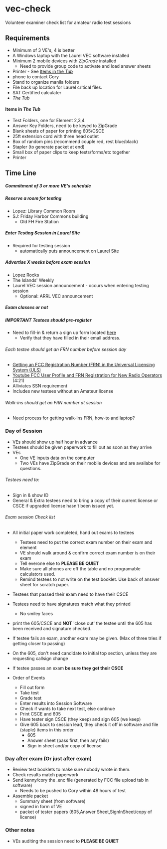# vec-check
Volunteer examiner check list for amateur radio test sessions

## Requirements
* Minimum of 3 VE's, 4 is better
* A Windows laptop with the Laurel VEC software installed
* Minimum 2 mobile devices with _ZipGrade_ installed
  * Need to provide group code to activate and load answer sheets
* Printer - See [Items in the _Tub_](#Items-in-the-_The-Tub_)
* phone to contact Cory
* Stand to organize manila folders
* File back up location for Laurel critical files.
* SAT Certified calculater
* _The Tub_

#### Items in _The Tub_
* Test Folders, one for Element 2,3,4
* Answer Key Folders, need to be keyed to ZipGrade
* Blank sheets of paper for printing 605/CSCE
* 25ft extension cord with three head outlet
* Box of random pins (recommend couple red, rest blue/black)
* Stapler (to generate packet at end)
* Small box of paper clips to keep tests/forms/etc together
* Printer


## Time Line

##### Commitment of 3 or more VE's schedule
#####  Reserve a room for testing
* Lopez: Library Common Room
* SJ: Friday Harbor Commons building
  * Old FH Fire Station

##### Enter Testing Session in Laurel Site
* Required for testing session
  * automatically puts announcement on Laurel Site

##### Advertise X weeks before exam session
* Lopez Rocks
* The Islands' Weekly
* Laurel VEC session announcement - occurs when entering testing session
  * Optional: ARRL VEC announcement


##### Exam classes or not

##### __IMPORTANT__ Testees should pre-register
* Need to fill-in & return a sign up form located [here](https://github.com/nwdigitalradio/vec-check/blob/master/signin_form.md)
  * Verify that they have filled in their email address.

###### Each testee should get an FRN number before session day
* [Getting
an FCC Registration Number (FRN) in the Universal Licensing System
(ULS)](https://www.fcc.gov/wireless/support/universal-licensing-system-uls-resources/getting-fcc-registration-number-frn)
* [Youtube FCC User Profile and FRN Registration for New Radio Operators](https://youtu.be/7a4doKEPN5M) (4:21)
* Alliviates SSN requirement
* Includes new testees without an Amateur license

###### Walk-ins should get an FRN number at session
* Need process for getting walk-ins FRN, how-to and laptop?

### Day of Session
* VEs should show up half hour in advance
* Testees should be given paperwork to fill out as soon as they arrive
* VEs
  * One VE inputs data on the computer
  * Two VEs have ZipGrade on their mobile devices and are availabe for
  questions.

###### Testees need to:
* Sign in & show ID
* General & Extra testees need to bring a copy of their current
license or CSCE if upgraded license hasn't been issued yet.

###### Exam session Check list
* All initial paper work completed, hand out exams to testees
  * Testees need to put the correct exam number on their exam and element
  * VE should walk around & confirm correct exam number is on their
  exam
  * Tell everone else to __PLEASE BE QUIET__
  * Make sure all phones are off the table and no programable calculators used.
  * Remind testees to not write on the test booklet. Use back of answer sheet for scratch paper.
* Testees that passed their exam need to have their CSCE
* Testees need to have signatures match what they printed
  * No smiley faces

* print the 605/CSCE and __NOT__ 'close out' the testee until the 605
has been received and signature checked.
* If testee fails an exam, another exam may be given. (Max of three tries if getting closer to passing)
* On the 605, don't need candidate to initial top section, unless they are requesting callsign change
* If testee passes an exam __be sure they get their CSCE__

* Order of Events
  * Fill out form
  * Take test
  * Grade test
  * Enter results into Session Software
  * Check if wants to take next test, else continue
  * Print CSCE and 605
  * Have tester sign CSCE (they keep) and sign 605 (we keep)
  * Give 605 back to session lead, they check it off in software and file (staple) items in this order
     * 605
     * Answer sheet (pass first, then any fails)
     * Sign in sheet and/or copy of license

### Day after exam (Or just after exam)

* Review test booklets to make sure nobody wrote in them.
* Check results match paperwork
* Send kenny/cory the .enc file (generated by FCC file upload tab in software)
  * Needs to be pushed to Cory within 48 hours of test
* Assemble packet
  * Summary sheet (from software)
  * signed in form of VE
  * packet of tester papers (605,Answer Sheet,SignInSheet/copy of license)

### Other notes
* VEs auditing the session need to __PLEASE BE QUIET__


